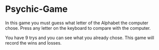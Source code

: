 # Psychic-Game

In this game you must guess what letter of the Alphabet the computer chose.
Press any letter on the keyboard to compare with the computer.

You have 9 trys and you can see what you already chose.
This game will record the wins and losses.